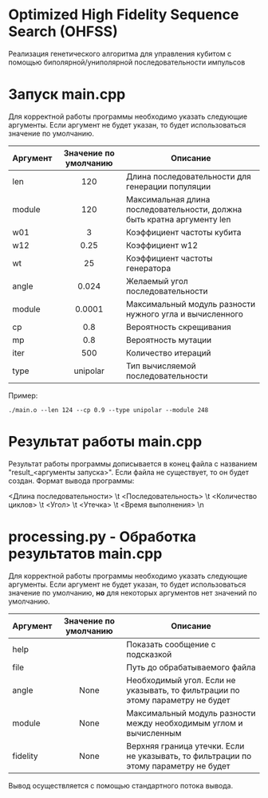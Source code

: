 # Optimized High Fidelity Sequence Search (OHFSS)
Реализация генетического алгоритма для управления кубитом с помощью биполярной/униполярной последовательности импульсов

# Запуск main.cpp
Для корректной работы программы необходимо указать следующие аргументы. Если аргумент не будет указан, то будет использоваться значение по умолчанию.

| Аргумент | Значение по умолчанию | Описание                                |
| ---------|:---------------------:| ---------------------------------------|
| len      | 120  | Длина последовательности для генерации популяции |
| module   | 120  | Максимальная длина последовательности, должна быть кратна аргументу len |
| w01      | 3    | Коэффициент частоты кубита |
| w12      | 0.25 | Коэффициент w12 |
| wt      | 25 | Коэффициент частоты генератора |
| angle      | 0.024 | Желаемый угол последовательности |
| module      | 0.0001 | Максимальный модуль разности нужного угла и вычисленного |
| cp      | 0.8 | Вероятность скрещивания |
| mp      | 0.8 | Вероятность мутации |
| iter      | 500 | Количество итераций |
| type      | unipolar | Тип вычисляемой последовательности |

Пример:
```
./main.o --len 124 --cp 0.9 --type unipolar --module 248
```

# Результат работы main.cpp
Результат работы программы дописывается в конец файла с названием "result_<аргументы запуска>". Если файла не существует, то он будет создан.
Формат вывода программы:

<Длина последовательности> \t <Последовательность> \t <Количество циклов> \t <Угол> \t <Утечка> \t <Время выполнения> \n

# processing.py - Обработка результатов main.cpp
Для корректной работы программы необходимо указать следующие аргументы. Если аргумент не будет указан, то будет использоваться значение по умолчанию, **но** для некоторых аргументов нет значений по умолчанию.

| Аргумент | Значение по умолчанию | Описание                                |
| ---------|:---------------------:| ---------------------------------------|
| help |  | Показать сообщение с подсказкой |
| file |  | Путь до обрабатываемого файла |
| angle | None | Необходимый угол. Если не указывать, то фильтрации по этому параметру не будет |
| module | None | Максимальный модуль разности между необходимым углом и вычисленным |
| fidelity | None | Верхняя граница утечки. Если не указывать, то фильтрации по этому параметру не будет |

Вывод осуществляется с помощью стандартного потока вывода.
